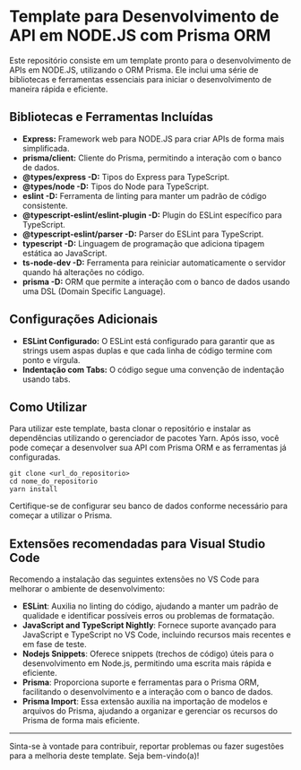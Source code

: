 # Template para Desenvolvimento de API em NODE.JS com Prisma ORM
Este repositório consiste em um template pronto para o desenvolvimento de APIs em NODE.JS, utilizando o ORM Prisma. Ele inclui uma série de bibliotecas e ferramentas essenciais para iniciar o desenvolvimento de maneira rápida e eficiente.

## Bibliotecas e Ferramentas Incluídas
- **Express:** Framework web para NODE.JS para criar APIs de forma mais simplificada.</br>
- **prisma/client:** Cliente do Prisma, permitindo a interação com o banco de dados.</br>
- **@types/express -D:** Tipos do Express para TypeScript.</br>
- **@types/node -D:** Tipos do Node para TypeScript.</br>
- **eslint -D:** Ferramenta de linting para manter um padrão de código consistente.</br>
- **@typescript-eslint/eslint-plugin -D:** Plugin do ESLint específico para TypeScript.</br>
- **@typescript-eslint/parser -D:** Parser do ESLint para TypeScript.</br>
- **typescript -D:** Linguagem de programação que adiciona tipagem estática ao JavaScript.</br>
- **ts-node-dev -D:** Ferramenta para reiniciar automaticamente o servidor quando há alterações no código.</br>
- **prisma -D:** ORM que permite a interação com o banco de dados usando uma DSL (Domain Specific Language).</br>

## Configurações Adicionais
- **ESLint Configurado:** O ESLint está configurado para garantir que as strings usem aspas duplas e que cada linha de código termine com ponto e vírgula.</br>
- **Indentação com Tabs:** O código segue uma convenção de indentação usando tabs.</br>

## Como Utilizar
Para utilizar este template, basta clonar o repositório e instalar as dependências utilizando o gerenciador de pacotes Yarn. Após isso, você pode começar a desenvolver sua API com Prisma ORM e as ferramentas já configuradas.

```
git clone <url_do_repositorio>
cd nome_do_repositorio
yarn install
```

Certifique-se de configurar seu banco de dados conforme necessário para começar a utilizar o Prisma.

## Extensões recomendadas para Visual Studio Code
Recomendo a instalação das seguintes extensões no VS Code para melhorar o ambiente de desenvolvimento:

- **ESLint**: Auxilia no linting do código, ajudando a manter um padrão de qualidade e identificar possíveis erros ou problemas de formatação.
- **JavaScript and TypeScript Nightly**: Fornece suporte avançado para JavaScript e TypeScript no VS Code, incluindo recursos mais recentes e em fase de teste.
- **Nodejs Snippets**: Oferece snippets (trechos de código) úteis para o desenvolvimento em Node.js, permitindo uma escrita mais rápida e eficiente.
- **Prisma**: Proporciona suporte e ferramentas para o Prisma ORM, facilitando o desenvolvimento e a interação com o banco de dados.
- **Prisma Import**: Essa extensão auxilia na importação de modelos e arquivos do Prisma, ajudando a organizar e gerenciar os recursos do Prisma de forma mais eficiente.

<hr>

Sinta-se à vontade para contribuir, reportar problemas ou fazer sugestões para a melhoria deste template. Seja bem-vindo(a)!
